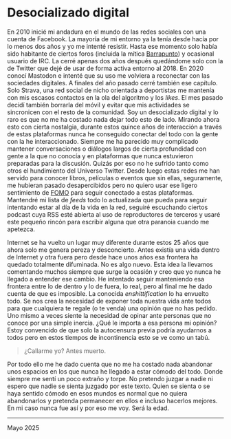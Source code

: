 # Desocializado digital

En 2010 inicié mi andadura en el mundo de las redes sociales con una cuenta de Facebook. La mayoría de mi entorno ya la tenía desde hacía por lo menos dos años y yo me intenté resistir. Hasta ese momento solo había sido habitante de ciertos foros (incluida la mítica [Barrapunto](https://es.wikipedia.org/wiki/Barrapunto)) y ocasional usuario de IRC. La cerré apenas dos años después quedándome solo con la de Twitter que dejé de usar de forma activa entorno al 2018. En 2020 conocí Mastodon e intenté que su uso me volviera a reconectar con las sociedades digitales. A finales del año pasado cerré también ese capítulo. Solo Strava, una red social de nicho orientada a deportistas me mantenía con mis escasos contactos en la ola del algoritmo y los *likes*. El mes pasado decidí también borrarla del móvil y evitar que mis actividades se sincronicen con el resto de la comunidad. Soy un desocializado digital y lo raro es que no me ha costado nada dejar todo esto de lado. Mirando ahora esto con cierta nostalgia, durante estos quince años de interacción a través de estas plataformas nunca he conseguido conectar del todo con la gente con la he interaccionado. Siempre me ha parecido muy complicado mantener conversaciones o diálogos largos de cierta profundidad con gente a la que no conocía y en plataformas que nunca estuvieron preparadas para la discusión. Quizás por eso no he sufrido tanto como otros el hundimiento del Universo Twitter. Desde luego estas redes me han servido para conocer libros, películas o eventos que sin ellas, seguramente, me hubieran pasado desapercibidos pero no quiero usar ese ligero sentimiento de [FOMO](https://es.wikipedia.org/wiki/S%C3%ADndrome_FOMO) para seguir conectado a estas plataformas. Mantendré mi lista de *feeds* todo lo actualizada que pueda para seguir intentando estar al día de la vida en la red, seguiré escuchando ciertos podcast cuya RSS esté abierta al uso de reproductores de terceros y usaré este pequeño rincón para escribir alguna que otra paranoia cuando me apetezca. 

Internet se ha vuelto un lugar muy diferente durante estos 25 años que ahora solo me genera pereza y desconcierto. Antes existía una vida dentro de Internet y otra fuera pero desde hace unos años esa frontera ha quedado totalmente difuminada. No es algo nuevo. Esta idea la llevamos comentando muchos siempre que surge la ocasión y creo que yo nunca he llegado a entender ese cambio. He intentado seguir manteniendo esa frontera entre lo de dentro y lo de fuera, lo real, pero al final me he dado cuenta de que es imposible. La conocida *enshittification* lo ha envuelto todo. Se nos crea la necesidad de exponer toda nuestra vida ante todos para que cualquiera te regale (o te venda) una opinión que no has pedido. Uno mismo a veces siente la necesidad de opinar ante personas que no conoce por una simple inercia. ¿Qué le importa a esa persona mi opinión? Estoy convencido de que solo la autocensura previa podría ayudarnos a todos pero en estos tiempos de incontinencia esto se ve como un tabú. 

>¿Callarme yo? Antes muerto.

Por todo ello me he dado cuenta que no me ha costado nada abandonar unos espacios en los que nunca he llegado a estar cómodo del todo. Donde siempre me sentí un poco extraño y torpe. No pretendo juzgar a nadie ni espero que nadie se sienta juzgado por este texto. Quien se sienta o se haya sentido cómodo en esos mundos es normal que no quiera abandonarlos y pretenda permanecer en ellos e incluso hacerlos mejores. En mi caso nunca fue así y por eso me voy. Será la edad.

---

Mayo 2025

